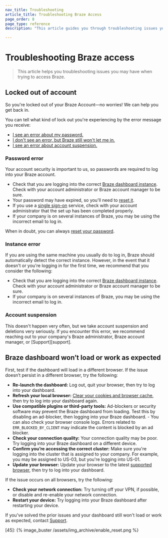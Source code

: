 ```yaml
---
nav_title: Troubleshooting
article_title: Troubleshooting Braze Access
page_order: 8
page_type: reference
description: "This article guides you through troubleshooting issues you may have when trying to access Braze."

---
```


# Troubleshooting Braze access

> This article helps you troubleshooting issues you may have when trying to access Braze.

## Locked out of account

So you're locked out of your Braze Account—no worries! We can help you get back in.	

You can tell what kind of lock out you're experiencing by the error message you receive:	

- [I see an error about my password.](#password-error)	
- [I don't see an error, but Braze still won't let me in.](#instance-error)	
- [I see an error about account suspension.](#account-suspension)	

### Password error

Your account security is important to us, so passwords are required to log into your Braze account.	
- Check that you are logging into the correct [Braze dashboard instance][1]. Check with your account administrator or Braze account manager to be sure.	
- Your password may have expired, so you'll need to [reset it][2].	
- If you use a [single sign-on][3] service, check with your account administrator that the set up has been completed properly.	
- If your company is on several instances of Braze, you may be using the incorrect email to log in.  	

When in doubt, you can always [reset your password][2].	

### Instance error

If you are using the same machine you usually do to log in, Braze should automatically detect the correct instance. However, in the event that it doesn't or you're logging in for the first time, we recommend that you consider the following:	

- Check that you are logging into the correct [Braze dashboard instance][1]. Check with your account administrator or Braze account manager to be sure.
- If your company is on several instances of Braze, you may be using the incorrect email to log in.	

### Account suspension	

This doesn't happen very often, but we take account suspension and deletions very seriously. If you encounter this error, we recommend reaching out to your company's Braze administrator, Braze account manager, or [Support][support].

## Braze dashboard won’t load or work as expected

First, test if the dashboard will load in a different browser. If the issue doesn’t persist in a different browser, try the following:

- **Re-launch the dashboard:** Log out, quit your browser, then try to log into your dashboard.
- **Refresh your local browser:** [Clear your cookies and browser cache]({{site.baseurl}}/user_guide/administrative/access_braze/accessing_your_account/#browser-cache-and-cookies), then try to log into your dashboard again.
- **Use compatible plugins or third-party tools:** Ad-blockers or security software may prevent the Braze dashboard from loading. Test this by disabling an ad-blocker, then logging into your Braze dashboard.
        - You can also check your browser console logs. Errors related to `ERR_BLOCKED_BY_CLIENT` may indicate the content is blocked by an ad blocker.
- **Check your connection quality:** Your connection quality may be poor. Try logging into your Braze dashboard on a different device.
- **Confirm you’re accessing the correct cluster:** Make sure you're logging into the cluster that is assigned to your company. For example, you may be assigned to US-03, but you're logging into US-01.
- **Update your browser:** Update your browser to the latest [supported browser]({{site.baseurl}}/user_guide/administrative/access_braze/accessing_your_account/#supported-browsers), then try to log into your dashboard.

If the issue occurs on all browsers, try the following:

- **Check your network connection:** Try turning off your VPN, if possible, or disable and re-enable your network connection.
- **Restart your device:** Try logging into your Braze dashboard after restarting your device.

If you've solved the prior issues and your dashboard still won't load or work as expected, contact [Support]({{site.baseurl}}/braze_support/).


[1]: {{site.baseurl}}/user_guide/administrative/access_braze/braze_instances/#braze-instances
[2]: {{site.baseurl}}/user_guide/administrative/access_braze/accessing_your_account/#resetting-your-password
[3]: {{site.baseurl}}/user_guide/administrative/access_braze/single_sign_on/set_up/
[45]: {% image_buster /assets/img_archive/enable_reset.png %}
